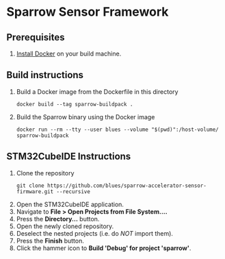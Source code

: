 Sparrow Sensor Framework
========================

Prerequisites
-------------
1. [Install Docker](https://docs.docker.com/engine/install/) on your build machine.

Build instructions
------------------

1. Build a Docker image from the Dockerfile in this directory

   ```none
   docker build --tag sparrow-buildpack .
   ```

1. Build the Sparrow binary using the Docker image

   ```none
   docker run --rm --tty --user blues --volume "$(pwd)":/host-volume/ sparrow-buildpack
   ```

STM32CubeIDE Instructions
-------------------------

1. Clone the repository
   ```
   git clone https://github.com/blues/sparrow-accelerator-sensor-firmware.git --recursive
   ```
2. Open the STM32CubeIDE application.
3. Navigate to **File > Open Projects from File System....**
4. Press the **Directory...** button.
5. Open the newly cloned repository.
6. Deselect the nested projects (i.e. do _NOT_ import them).
7. Press the **Finish** button.
8. Click the hammer icon to **Build 'Debug' for project 'sparrow'**.
